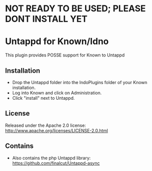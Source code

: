 # NOT READY TO BE USED; PLEASE DONT INSTALL YET


Untappd for Known/Idno
=================

This plugin provides POSSE support for Known to Untappd

Installation
------------

* Drop the Untappd folder into the IndoPlugins folder of your Known installation.
* Log into Known  and click on Administration.
* Click "install" next to Untappd.

License
-------

Released under the Apache 2.0 license: http://www.apache.org/licenses/LICENSE-2.0.html

Contains
--------

* Also contains the php Untappd library: https://github.com/finalcut/Untappd-async
